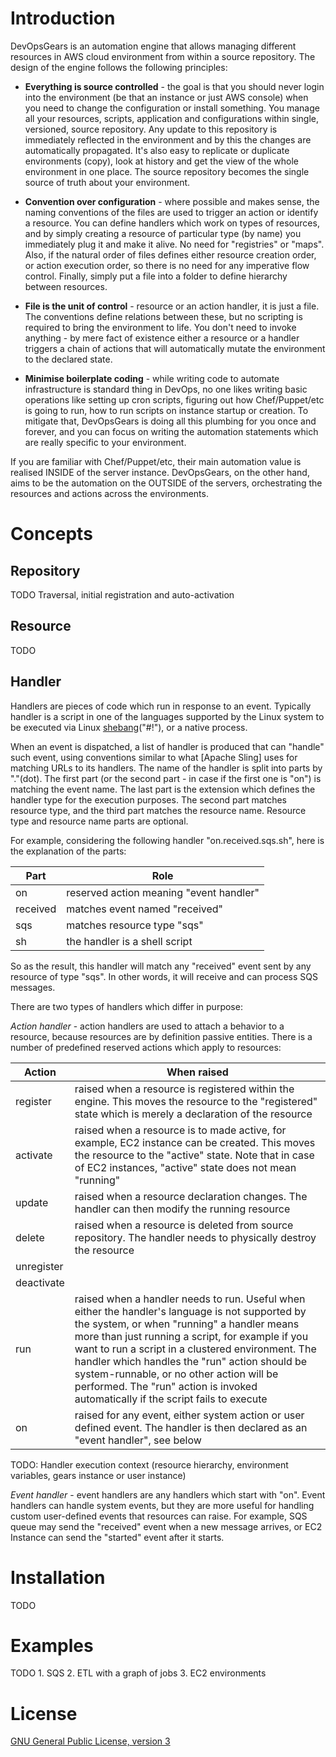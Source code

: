 Introduction
============

DevOpsGears is an automation engine that allows managing different resources in AWS cloud environment from within a source repository. The design of the engine follows the following principles:

- **Everything is source controlled** - the goal is that you should never login into the environment (be that an instance or just AWS console) when you need to change the configuration or install something. You manage all your resources, scripts, application and configurations within single, versioned, source repository. Any update to this repository is immediately reflected in the environment and by this the changes are automatically propagated. It's also easy to replicate or duplicate environments (copy), look at history and get the view of the whole environment in one place. The source repository becomes the single source of truth about your environment.

- **Convention over configuration** - where possible and makes sense, the naming conventions of the files are used to trigger an action or identify a resource. You can define handlers which work on types of resources, and by simply creating a resource of particular type (by name) you immediately plug it and make it alive. No need for "registries" or "maps".
 Also, if the natural order of files defines either resource creation order, or action execution order, so there is no need for any imperative flow control. Finally, simply put a file into a folder to define hierarchy between resources.

- **File is the unit of control** - resource or an action handler, it is just a file. The conventions define relations between these, but no scripting is required to bring the environment to life. You don't need to invoke anything - by mere fact of existence either a resource or a handler triggers a chain of actions that will automatically mutate the environment to the declared state.

- **Minimise boilerplate coding** - while writing code to automate infrastructure is standard thing in DevOps, no one likes writing basic operations like setting up cron scripts, figuring out how Chef/Puppet/etc is going to run, how to run scripts on instance startup or creation. To mitigate that, DevOpsGears is doing all this plumbing for you once and forever, and you can focus on writing the automation statements which are really specific to your environment.

If you are familiar with Chef/Puppet/etc, their main automation value is realised INSIDE of the server instance. DevOpsGears, on the other hand, aims to be the automation on the OUTSIDE of the servers, orchestrating the resources and actions across the environments.

Concepts
========

Repository
---------
TODO Traversal, initial registration and auto-activation

Resource
--------
TODO

Handler
-------

Handlers are pieces of code which run in response to an event. Typically handler is a script in one of the languages supported by the Linux system to be executed via Linux [shebang](http://en.wikipedia.org/wiki/Shebang_%28Unix%29)("#!"), or a native process.

When an event is dispatched, a list of handler is produced that can "handle" such event, using conventions similar to what [Apache Sling] uses for matching URLs to its handlers. The name of the handler is split into parts by "."(dot). The first part (or the second part - in case if the first one is "on") is matching the event name. The last part is the extension which defines the handler type for the execution purposes. The second part matches resource type, and the third part matches the resource name. Resource type and resource name parts are optional.

For example, considering the following handler "on.received.sqs.sh", here is the explanation of the parts:

| Part | Role |
|-------|-------|
| on | reserved action meaning "event handler"|
| received | matches event named "received"|
| sqs | matches resource type "sqs"|
| sh | the handler is a shell script|

So as the result, this handler will match any "received" event sent by any resource of type "sqs". In other words, it will receive and can process SQS messages.

There are two types of handlers which differ in purpose:

*Action handler* - action handlers are used to attach a behavior to a resource, because resources are by definition passive entities. There is a number of predefined reserved actions which apply to resources:

| Action | When raised |
|-------|-------|
|register|raised when a resource is registered within the engine. This moves the resource to the "registered" state which is merely a declaration of the resource|
|activate|raised when a resource is to made active, for example, EC2 instance can be created. This moves the resource to the "active" state. Note that in case of EC2 instances, "active" state does not mean "running"|
|update|raised when a resource declaration changes. The handler can then modify the running resource|
|delete|raised when a resource is deleted from source repository. The handler needs to physically destroy the resource|
|unregister||
|deactivate||
|run|raised when a handler needs to run. Useful when either the handler's language is not supported by the system, or when "running" a handler means more than just running a script, for example if you want to run a script in a clustered environment. The handler which handles the "run" action should be system-runnable, or no other action will be performed. The "run" action is invoked automatically if the script fails to execute|
|on|raised for any event, either system action or user defined event. The handler is then declared as an "event handler", see below|

TODO: Handler execution context (resource hierarchy, environment variables, gears instance or user instance)

*Event handler* - event handlers are any handlers which start with "on". Event handlers can handle system events, but they are more useful for handling custom user-defined events that resources can raise. For example, SQS queue may send the "received" event when a new message arrives, or EC2 Instance can send the "started" event after it starts.

Installation
============
TODO

Examples
========
TODO 1. SQS 2. ETL with a graph of jobs 3. EC2 environments

License
=======

[GNU General Public License, version 3](http://opensource.org/licenses/gpl-3.0.html)